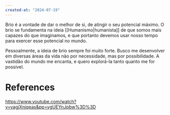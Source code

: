```yaml
---
created-at: "2024-07-19"
---
```


Brio é a vontade de dar o melhor de si, de atingir o seu potencial máximo. O brio se fundamenta na ideia [[Humanismo|humanista]] de que somos mais capazes do que imaginamos, e que portanto devemos usar nosso tempo para exercer esse potencial no mundo.

Pessoalmente, a ideia de brio sempre foi muito forte. Busco me desenvolver em diversas áreas da vida não por necessidade, mas por possibilidade. A vastidão do mundo me encanta, e quero explorá-la tanto quanto me for possível.

# References

https://www.youtube.com/watch?v=vagjXnjqeas&pp=ygUEYnJpbw%3D%3D
